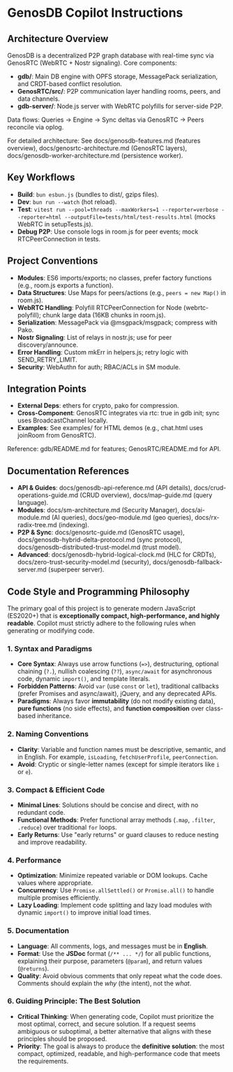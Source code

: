 # GenosDB Copilot Instructions

## Architecture Overview
GenosDB is a decentralized P2P graph database with real-time sync via GenosRTC (WebRTC + Nostr signaling). Core components:
- **gdb/**: Main DB engine with OPFS storage, MessagePack serialization, and CRDT-based conflict resolution.
- **GenosRTC/src/**: P2P communication layer handling rooms, peers, and data channels.
- **gdb-server/**: Node.js server with WebRTC polyfills for server-side P2P.

Data flows: Queries → Engine → Sync deltas via GenosRTC → Peers reconcile via oplog.

For detailed architecture: See docs/genosdb-features.md (features overview), docs/genosrtc-architecture.md (GenosRTC layers), docs/genosdb-worker-architecture.md (persistence worker).

## Key Workflows
- **Build**: `bun esbun.js` (bundles to dist/, gzips files).
- **Dev**: `bun run --watch` (hot reload).
- **Test**: `vitest run --pool=threads --maxWorkers=1 --reporter=verbose --reporter=html --outputFile=tests/html/test-results.html` (mocks WebRTC in setupTests.js).
- **Debug P2P**: Use console logs in room.js for peer events; mock RTCPeerConnection in tests.

## Project Conventions
- **Modules**: ES6 imports/exports; no classes, prefer factory functions (e.g., room.js exports a function).
- **Data Structures**: Use Maps for peers/actions (e.g., `peers = new Map()` in room.js).
- **WebRTC Handling**: Polyfill RTCPeerConnection for Node (webrtc-polyfill); chunk large data (16KB chunks in room.js).
- **Serialization**: MessagePack via @msgpack/msgpack; compress with Pako.
- **Nostr Signaling**: List of relays in nostr.js; use for peer discovery/announce.
- **Error Handling**: Custom mkErr in helpers.js; retry logic with SEND_RETRY_LIMIT.
- **Security**: WebAuthn for auth; RBAC/ACLs in SM module.

## Integration Points
- **External Deps**: ethers for crypto, pako for compression.
- **Cross-Component**: GenosRTC integrates via rtc: true in gdb init; sync uses BroadcastChannel locally.
- **Examples**: See examples/ for HTML demos (e.g., chat.html uses joinRoom from GenosRTC).

Reference: gdb/README.md for features; GenosRTC/README.md for API.

## Documentation References
- **API & Guides**: docs/genosdb-api-reference.md (API details), docs/crud-operations-guide.md (CRUD overview), docs/map-guide.md (query language).
- **Modules**: docs/sm-architecture.md (Security Manager), docs/ai-module.md (AI queries), docs/geo-module.md (geo queries), docs/rx-radix-tree.md (indexing).
- **P2P & Sync**: docs/genosrtc-guide.md (GenosRTC usage), docs/genosdb-hybrid-delta-protocol.md (sync protocol), docs/genosdb-distributed-trust-model.md (trust model).
- **Advanced**: docs/genosdb-hybrid-logical-clock.md (HLC for CRDTs), docs/zero-trust-security-model.md (security), docs/genosdb-fallback-server.md (superpeer server).

## Code Style and Programming Philosophy

The primary goal of this project is to generate modern JavaScript (ES2020+) that is **exceptionally compact, high-performance, and highly readable**. Copilot must strictly adhere to the following rules when generating or modifying code.

### 1. Syntax and Paradigms
- **Core Syntax**: Always use arrow functions (`=>`), destructuring, optional chaining (`?.`), nullish coalescing (`??`), `async/await` for asynchronous code, dynamic `import()`, and template literals.
- **Forbidden Patterns**: Avoid `var` (use `const` or `let`), traditional callbacks (prefer Promises and async/await), jQuery, and any deprecated APIs.
- **Paradigms**: Always favor **immutability** (do not modify existing data), **pure functions** (no side effects), and **function composition** over class-based inheritance.

### 2. Naming Conventions
- **Clarity**: Variable and function names must be descriptive, semantic, and in English. For example, `isLoading`, `fetchUserProfile`, `peerConnection`.
- **Avoid**: Cryptic or single-letter names (except for simple iterators like `i` or `e`).

### 3. Compact & Efficient Code
- **Minimal Lines**: Solutions should be concise and direct, with no redundant code.
- **Functional Methods**: Prefer functional array methods (`.map`, `.filter`, `.reduce`) over traditional `for` loops.
- **Early Returns**: Use "early returns" or guard clauses to reduce nesting and improve readability.

### 4. Performance
- **Optimization**: Minimize repeated variable or DOM lookups. Cache values where appropriate.
- **Concurrency**: Use `Promise.allSettled()` or `Promise.all()` to handle multiple promises efficiently.
- **Lazy Loading**: Implement code splitting and lazy load modules with dynamic `import()` to improve initial load times.

### 5. Documentation
- **Language**: All comments, logs, and messages must be in **English**.
- **Format**: Use the **JSDoc** format (`/** ... */`) for all public functions, explaining their purpose, parameters (`@param`), and return values (`@returns`).
- **Quality**: Avoid obvious comments that only repeat what the code does. Comments should explain the *why* (the intent), not the *what*.

### 6. Guiding Principle: The Best Solution
- **Critical Thinking**: When generating code, Copilot must prioritize the most optimal, correct, and secure solution. If a request seems ambiguous or suboptimal, a better alternative that aligns with these principles should be proposed.
- **Priority**: The goal is always to produce the **definitive solution**: the most compact, optimized, readable, and high-performance code that meets the requirements.